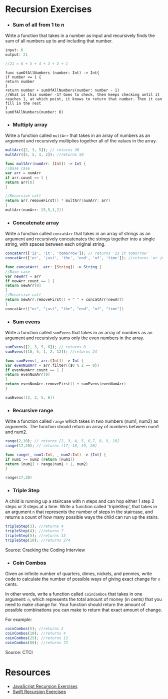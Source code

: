 # Recursion Exercises

- ### Sum of all from 1 to n

Write a function that takes in a number as input and recursively finds the sum of all numbers up to and including that number.

```js
input: 6
output: 21

//21 = 6 + 5 + 4 + 3 + 2 + 1
```
```
func sumOfAllNumbers (number: Int) -> Int{
if number <= 1 {
return number
}
return number + sumOfAllNumbers(number: number - 1)
//What is this number -1? Goes to check, then keeps checking until it reaches 1, at which point, it knows to return that number. Then it can fill in the rest
}
sumOfAllNumbers(number: 6)
```

- ### Multiply array

Write a function called `multArr` that takes in an array of numbers as an argument and recursively multiplies together all of the values in the array.

```js
multArr([2, 3, 5]); // returns 30
multArr([5, 5, 1, 2]); //returns 50
```

```swift
func multArr(numArr: [Int]) -> Int {
//Base case
var arr = numArr
if arr.count == 1 {
return arr[0]
}

//Recursive call
return arr.removeFirst() * multArr(numArr: arr)
}
multArr(numArr: [5,5,1,2])

```

- ### Concatenate array

Write a function called `concatArr` that takes in an array of strings as an argument and recursively concatenates the strings together into a single string, with spaces between each original string.

```js
concatArr(['is', 'it', 'tomorrow']); // returns 'is it tomorrow'
concatArr(['or', 'just', 'the', 'end', 'of', 'time']); //returns 'or just the end of time'
```
```swift
func concatArr(_ arr: [String]) -> String {
//Base case
var newArr = arr
if newArr.count == 1 {
return newArr[0]
}
//Recursive call
return newArr.removeFirst() + " " + concatArr(newArr)
}
concatArr(["or", "just", "the", "end", "of", "time"])
```

- ### Sum evens

Write a function called `sumEvens` that takes in an array of numbers as an argument and recursively sums only the even numbers in the array.

```js
sumEvens([2, 3, 5, 6]); // returns 8
sumEvens([10, 5, 1, 2, 12]); //returns 24
```

```swift
func sumEvens(_ arr:[Int]) -> Int {
var evenNumArr = arr.filter({$0 % 2 == 0})
if evenNumArr.count == 1 {
return evenNumArr[0]
}
return evenNumArr.removeFirst() + sumEvens(evenNumArr)
}

sumEvens([2, 3, 5, 6])
```

- ### Recursive range

Write a function called `range` which takes in two numbers (num1, num2) as arguments. The function should return an array of numbers between num1 and num2.

```js
range(2,10); // returns [2, 3, 4, 5, 6,7, 8, 9, 10]
range(17,20); // returns [17, 18, 19, 20]
```
```swift
func range(_ num1:Int, _ num2:Int) -> [Int] {
if num1 >= num2 {return [num1]}
return [num1] + range(num1 + 1, num2)
}

range(17,20)
```

- ### Triple Step

A child is running up a staircase with n steps and can hop either 1 step 2 steps or 3 steps at a time. Write a function called 'tripleStep', that takes in an argument `n` that represents the number of steps in the staircase, and returns a count of how many possible ways the child can run up the stairs.

```js
tripleStep(3); //returns 4
tripleStep(4); //returns 7
tripleStep(5); //returns 13
tripleStep(10); //returns 274
```

Source: Cracking the Coding Interview

- ### Coin Combos

Given an infinite number of quarters, dimes, nickels, and pennies, write code to calculate the number of possible ways of giving exact change for `n` cents.

In other words, write a function called `coinCombos` that takes in one argument: `n`, which represents the total amount of money (in cents) that you need to make change for. Your function should return the amount of possible combinations you can make to return that exact amount of change.

For example:
```js
coinCombos(5); //returns 2
coinCombos(10); //returns 4
coinCombos(25); //returns 13
coinCombos(60); //returns 73
```

Source: CTCI

# Resources
- [JavaScript Recursion Exercises](http://www.w3resource.com/javascript-exercises/javascript-recursion-functions-exercises.php)
- [Swift Recursion Exercises](https://www.weheartswift.com/recursion/)
